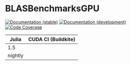 # BLASBenchmarksGPU

[![Documentation (stable)][docs-stable-img]][docs-stable-url]
[![Documentation (development)][docs-dev-img]][docs-dev-url]
[![Code Coverage][codecov-img]][codecov-url]

| Julia   | CUDA CI (Buildkite) |
| ------- | ------------------- |
| 1.5     |                     |
| nightly |                     |

[docs-stable-img]: https://img.shields.io/badge/docs-stable-blue.svg "Documentation (stable)"
[docs-stable-url]: https://JuliaLinearAlgebra.github.io/BLASBenchmarksGPU.jl/stable/
[docs-dev-img]: https://img.shields.io/badge/docs-dev-blue.svg "Documentation (development)"
[docs-dev-url]: https://JuliaLinearAlgebra.github.io/BLASBenchmarksGPU.jl/dev/
[codecov-img]: https://codecov.io/gh/JuliaLinearAlgebra/BLASBenchmarksGPU.jl/branch/master/graph/badge.svg?branch=master "Code Coverage"
[codecov-url]: https://codecov.io/gh/JuliaLinearAlgebra/BLASBenchmarksGPU.jl
